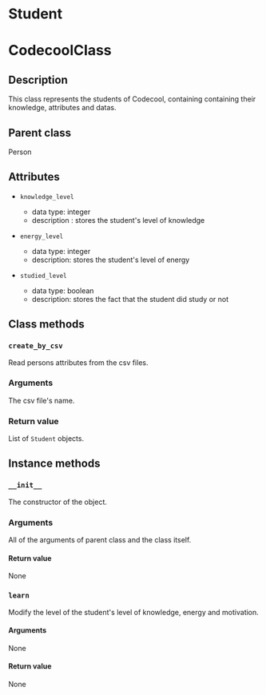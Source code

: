 # Student
# CodecoolClass

## Description
This class represents the students of Codecool, containing containing their knowledge, attributes and datas.

## Parent class
Person

## Attributes

* ```knowledge_level```
  * data type: integer
  * description : stores the student's level of knowledge

* ```energy_level```
  * data type: integer
  * description: stores the student's level of energy

* ```studied_level```
  * data type: boolean
  * description: stores the fact that the student did study or not


## Class methods

### ```create_by_csv```
Read persons attributes from the csv files.

### Arguments

The csv file's name.

### Return value

List of ```Student``` objects.

## Instance methods

### ```__init__```
The constructor of the object.

### Arguments

All of the arguments of parent class and the class itself.

#### Return value
None

### ```learn```
Modify the level of the student's level of knowledge, energy and motivation.

#### Arguments
None

#### Return value
None
